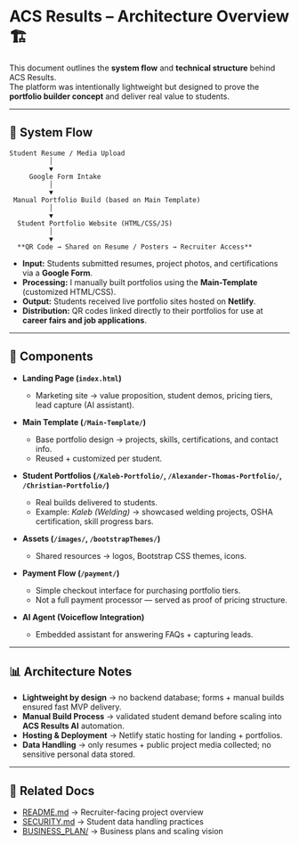 # ACS Results – Architecture Overview 🏗️  

This document outlines the **system flow** and **technical structure** behind ACS Results.  
The platform was intentionally lightweight but designed to prove the **portfolio builder concept** and deliver real value to students.  

---

## 🔄 System Flow  

```text
Student Resume / Media Upload
          │
          ▼
     Google Form Intake
          │
          ▼
 Manual Portfolio Build (based on Main Template)
          │
          ▼
  Student Portfolio Website (HTML/CSS/JS)
          │
          ▼
  **QR Code → Shared on Resume / Posters → Recruiter Access**  

```

- **Input:** Students submitted resumes, project photos, and certifications via a **Google Form**.  
- **Processing:** I manually built portfolios using the **Main-Template** (customized HTML/CSS).  
- **Output:** Students received live portfolio sites hosted on **Netlify**.  
- **Distribution:** QR codes linked directly to their portfolios for use at **career fairs and job applications**.  

---

## 🧩 Components  

- **Landing Page (`index.html`)**  
  - Marketing site → value proposition, student demos, pricing tiers, lead capture (AI assistant).  

- **Main Template (`/Main-Template/`)**  
  - Base portfolio design → projects, skills, certifications, and contact info.  
  - Reused + customized per student.  

- **Student Portfolios (`/Kaleb-Portfolio/`, `/Alexander-Thomas-Portfolio/`, `/Christian-Portfolio/`)**  
  - Real builds delivered to students.  
  - Example: *Kaleb (Welding)* → showcased welding projects, OSHA certification, skill progress bars.  

- **Assets (`/images/`, `/bootstrapThemes/`)**  
  - Shared resources → logos, Bootstrap CSS themes, icons.  

- **Payment Flow (`/payment/`)**  
  - Simple checkout interface for purchasing portfolio tiers.  
  - Not a full payment processor — served as proof of pricing structure.  

- **AI Agent (Voiceflow Integration)**  
  - Embedded assistant for answering FAQs + capturing leads.  

---

## 📊 Architecture Notes  

- **Lightweight by design** → no backend database; forms + manual builds ensured fast MVP delivery.  
- **Manual Build Process** → validated student demand before scaling into **ACS Results AI** automation.  
- **Hosting & Deployment** → Netlify static hosting for landing + portfolios.  
- **Data Handling** → only resumes + public project media collected; no sensitive personal data stored.  

---

## 📖 Related Docs  

- [README.md](./README.md) → Recruiter-facing project overview  
- [SECURITY.md](./SECURITY.md) → Student data handling practices  
- [BUSINESS_PLAN/](./BUSINESS_PLAN/) → Business plans and scaling vision  
